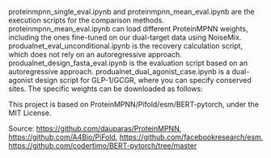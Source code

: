 proteinmpnn_single_eval.ipynb and proteinmpnn_mean_eval.ipynb are the execution scripts for the comparison methods. proteinmpnn_mean_eval.ipynb can load different ProteinMPNN weights, including the ones fine-tuned on our dual-target data using NoiseMix. produalnet_eval_unconditional.ipynb is the recovery calculation script, which does not rely on an autoregressive approach. produalnet_design_fasta_eval.ipynb is the evaluation script based on an autoregressive approach. produalnet_dual_agonist_case.ipynb is a dual-agonist design script for GLP-1/GCGR, where you can specify conserved sites. The specific weights can be downloaded as follows:



This project is based on ProteinMPNN/Pifold/esm/BERT-pytorch, under the MIT License.

Source: https://github.com/dauparas/ProteinMPNN, https://github.com/A4Bio/PiFold, https://github.com/facebookresearch/esm, 
https://github.com/codertimo/BERT-pytorch/tree/master
